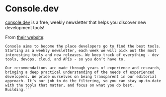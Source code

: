# Console.dev

[console.dev](https://console.dev/) is a free, weekly newsletter that helps you discover new development tools!

From [their website](https://console.dev/about/):

```
Console aims to become the place developers go to find the best tools. Starting as a weekly newsletter, each week we will pick out the most interesting tools and new releases. We keep track of everything - dev tools, devops, cloud, and APIs - so you don’t have to.

Our recommendations are made through years of experience and research, bringing a deep practical understanding of the needs of experienced developers. We pride ourselves on being transparent in our editorial approach. It’s our job to do the filtering, so you can stay up-to-date with the tools that matter, and focus on what you do best. Building.```
